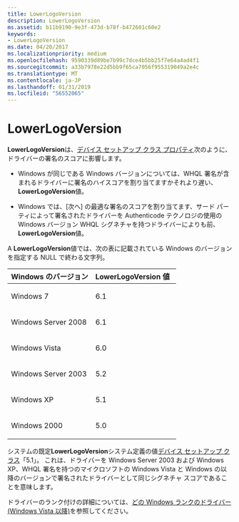 ```yaml
---
title: LowerLogoVersion
description: LowerLogoVersion
ms.assetid: b11b9190-9e3f-473d-b78f-b472601c60e2
keywords:
- LowerLogoVersion
ms.date: 04/20/2017
ms.localizationpriority: medium
ms.openlocfilehash: 9590339d89be7b99c7dce4b5bb25f7e64a4ad4f1
ms.sourcegitcommit: a33b7978e22d5bb9f65ca7056f955319049a2e4c
ms.translationtype: MT
ms.contentlocale: ja-JP
ms.lasthandoff: 01/31/2019
ms.locfileid: "56552065"
---
```

# <a name="lowerlogoversion"></a>LowerLogoVersion


**LowerLogoVersion**は、[デバイス セットアップ クラス プロパティ](https://msdn.microsoft.com/library/windows/hardware/ff542239)次のように、ドライバーの署名のスコアに影響します。

-   Windows が同じである Windows バージョンについては、WHQL 署名が含まれるドライバーに署名のハイスコアを割り当てますかそれより遅い、 **LowerLogoVersion**値。

-   Windows では、[次へ] の最適な署名のスコアを割り当てます、サード パーティによって署名されたドライバーを Authenticode テクノロジの使用の Windows バージョン WHQL シグネチャを持つドライバーによりも前、 **LowerLogoVersion**値。

A **LowerLogoVersion**値では、次の表に記載されている Windows のバージョンを指定する NULL で終わる文字列。

<table>
<colgroup>
<col width="50%" />
<col width="50%" />
</colgroup>
<thead>
<tr class="header">
<th align="left">Windows のバージョン</th>
<th align="left">LowerLogoVersion 値</th>
</tr>
</thead>
<tbody>
<tr class="odd">
<td align="left"><p>Windows 7</p></td>
<td align="left"><p>6.1</p></td>
</tr>
<tr class="even">
<td align="left"><p>Windows Server 2008</p></td>
<td align="left"><p>6.1</p></td>
</tr>
<tr class="odd">
<td align="left"><p>Windows Vista</p></td>
<td align="left"><p>6.0</p></td>
</tr>
<tr class="even">
<td align="left"><p>Windows Server 2003</p></td>
<td align="left"><p>5.2</p></td>
</tr>
<tr class="odd">
<td align="left"><p>Windows XP</p></td>
<td align="left"><p>5.1</p></td>
</tr>
<tr class="even">
<td align="left"><p>Windows 2000</p></td>
<td align="left"><p>5.0</p></td>
</tr>
</tbody>
</table>

 

システムの既定**LowerLogoVersion**システム定義の値[デバイス セットアップ クラス](device-setup-classes.md)「5.1」。 これは、ドライバーを Windows Server 2003 および Windows XP、WHQL 署名を持つのマイクロソフトの Windows Vista と Windows の以降のバージョンで署名されたドライバーとして同じシグネチャ スコアであることを意味します。

ドライバーのランク付けの詳細については、[どの Windows ランクのドライバー (Windows Vista 以降)](how-setup-ranks-drivers--windows-vista-and-later-.md)を参照してください。

 

 






